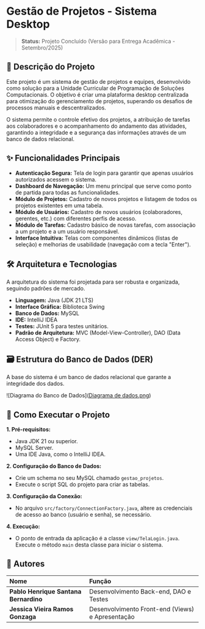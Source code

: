# Gestão de Projetos - Sistema Desktop

> **Status:** Projeto Concluído (Versão para Entrega Acadêmica - Setembro/2025)

## 📖 Descrição do Projeto

Este projeto é um sistema de gestão de projetos e equipes, desenvolvido como solução para a Unidade Curricular de Programação de Soluções Computacionais. O objetivo é criar uma plataforma desktop centralizada para otimização do gerenciamento de projetos, superando os desafios de processos manuais e descentralizados.

O sistema permite o controle efetivo dos projetos, a atribuição de tarefas aos colaboradores e o acompanhamento do andamento das atividades, garantindo a integridade e a segurança das informações através de um banco de dados relacional.

## ✨ Funcionalidades Principais

* **Autenticação Segura:** Tela de login para garantir que apenas usuários autorizados acessem o sistema.
* **Dashboard de Navegação:** Um menu principal que serve como ponto de partida para todas as funcionalidades.
* **Módulo de Projetos:** Cadastro de novos projetos e listagem de todos os projetos existentes em uma tabela.
* **Módulo de Usuários:** Cadastro de novos usuários (colaboradores, gerentes, etc.) com diferentes perfis de acesso.
* **Módulo de Tarefas:** Cadastro básico de novas tarefas, com associação a um projeto e a um usuário responsável.
* **Interface Intuitiva:** Telas com componentes dinâmicos (listas de seleção) e melhorias de usabilidade (navegação com a tecla "Enter").

## 🛠️ Arquitetura e Tecnologias

A arquitetura do sistema foi projetada para ser robusta e organizada, seguindo padrões de mercado.

* **Linguagem:** Java (JDK 21 LTS)
* **Interface Gráfica:** Biblioteca Swing
* **Banco de Dados:** MySQL
* **IDE:** IntelliJ IDEA
* **Testes:** JUnit 5 para testes unitários.
* **Padrão de Arquitetura:** MVC (Model-View-Controller), DAO (Data Access Object) e Factory.

## 🗃️ Estrutura do Banco de Dados (DER)

A base do sistema é um banco de dados relacional que garante a integridade dos dados.


![Diagrama do Banco de Dados]([Diagrama de dados.png](https://github.com/PabloHSB/Gerenciador-de-Projetos-e-Equipes/blob/master/Diagrama%20de%20dados.png?raw=true))

## 🚀 Como Executar o Projeto

**1. Pré-requisitos:**
* Java JDK 21 ou superior.
* MySQL Server.
* Uma IDE Java, como o IntelliJ IDEA.

**2. Configuração do Banco de Dados:**
* Crie um schema no seu MySQL chamado `gestao_projetos`.
* Execute o script SQL do projeto para criar as tabelas.

**3. Configuração da Conexão:**
* No arquivo `src/factory/ConnectionFactory.java`, altere as credenciais de acesso ao banco (usuário e senha), se necessário.

**4. Execução:**
* O ponto de entrada da aplicação é a classe `view/TelaLogin.java`. Execute o método `main` desta classe para iniciar o sistema.

## 👥 Autores

| Nome | Função |
| :--- | :--- |
| **Pablo Henrique Santana Bernardino** | Desenvolvimento Back-end, DAO e Testes |
| **Jessica Vieira Ramos Gonzaga** | Desenvolvimento Front-end (Views) e Apresentação |
